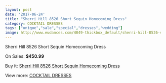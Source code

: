 ```yaml
---
layout: post
date: '2017-06-24'
title: "Sherri Hill 8526 Short Sequin Homecoming Dress"
category: COCKTAIL DRESSES
tags: ["unique","sale","special","dresses","wedding"]
image: http://www.eudances.com/4049-thickbox_default/sherri-hill-8526-short-sequin-homecoming-dress.jpg
---
```

Sherri Hill 8526 Short Sequin Homecoming Dress

On Sales: **$450.99**
<a href="https://www.eudances.com/en/cocktail-dresses/1359-sherri-hill-8526-short-sequin-homecoming-dress.html"><amp-img layout="responsive" width="600" height="600" src="//www.eudances.com/4049-thickbox_default/sherri-hill-8526-short-sequin-homecoming-dress.jpg" alt="Sherri Hill 8526 Short Sequin Homecoming Dress 0" /></a>
<a href="https://www.eudances.com/en/cocktail-dresses/1359-sherri-hill-8526-short-sequin-homecoming-dress.html"><amp-img layout="responsive" width="600" height="600" src="//www.eudances.com/4054-thickbox_default/sherri-hill-8526-short-sequin-homecoming-dress.jpg" alt="Sherri Hill 8526 Short Sequin Homecoming Dress 1" /></a>
<a href="https://www.eudances.com/en/cocktail-dresses/1359-sherri-hill-8526-short-sequin-homecoming-dress.html"><amp-img layout="responsive" width="600" height="600" src="//www.eudances.com/4053-thickbox_default/sherri-hill-8526-short-sequin-homecoming-dress.jpg" alt="Sherri Hill 8526 Short Sequin Homecoming Dress 2" /></a>
<a href="https://www.eudances.com/en/cocktail-dresses/1359-sherri-hill-8526-short-sequin-homecoming-dress.html"><amp-img layout="responsive" width="600" height="600" src="//www.eudances.com/4052-thickbox_default/sherri-hill-8526-short-sequin-homecoming-dress.jpg" alt="Sherri Hill 8526 Short Sequin Homecoming Dress 3" /></a>
<a href="https://www.eudances.com/en/cocktail-dresses/1359-sherri-hill-8526-short-sequin-homecoming-dress.html"><amp-img layout="responsive" width="600" height="600" src="//www.eudances.com/4051-thickbox_default/sherri-hill-8526-short-sequin-homecoming-dress.jpg" alt="Sherri Hill 8526 Short Sequin Homecoming Dress 4" /></a>
<a href="https://www.eudances.com/en/cocktail-dresses/1359-sherri-hill-8526-short-sequin-homecoming-dress.html"><amp-img layout="responsive" width="600" height="600" src="//www.eudances.com/4050-thickbox_default/sherri-hill-8526-short-sequin-homecoming-dress.jpg" alt="Sherri Hill 8526 Short Sequin Homecoming Dress 5" /></a>

Buy it: [Sherri Hill 8526 Short Sequin Homecoming Dress](https://www.eudances.com/en/cocktail-dresses/1359-sherri-hill-8526-short-sequin-homecoming-dress.html "Sherri Hill 8526 Short Sequin Homecoming Dress")

View more: [COCKTAIL DRESSES](https://www.eudances.com/en/14-cocktail-dresses "COCKTAIL DRESSES")